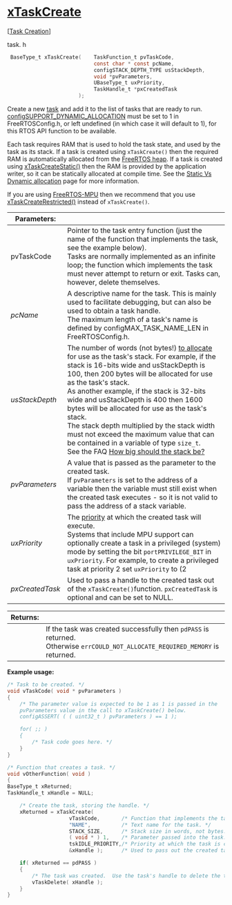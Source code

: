 # [xTaskCreate](https://www.freertos.org/a00125.html)

[[Task Creation](https://www.freertos.org/a00019.html)] 

task. h 

```c
 BaseType_t xTaskCreate(    TaskFunction_t pvTaskCode,                            
                            const char * const pcName,
                            configSTACK_DEPTH_TYPE usStackDepth, 
                            void *pvParameters,                            
                            UBaseType_t uxPriority,   
                            TaskHandle_t *pxCreatedTask
                       );
```

Create a new [task](https://www.freertos.org/a00015.html) and add it to the list of tasks that are ready to run. [configSUPPORT_DYNAMIC_ALLOCATION](https://www.freertos.org/a00110.html#configSUPPORT_DYNAMIC_ALLOCATION) must be set to 1 in FreeRTOSConfig.h, or left undefined (in which case it will default to 1), for this RTOS API function to be available.

Each task requires RAM that is used to hold the task state, and used by the task as its stack.  If a task is created using `xTaskCreate()` then the required RAM is automatically allocated from the [FreeRTOS heap](https://www.freertos.org/a00111.html).  If a task is created using [xTaskCreateStatic()](https://www.freertos.org/xTaskCreateStatic.html) then the RAM is provided by the application writer, so it can be statically allocated at compile time.  See the [Static Vs Dynamic allocation](https://www.freertos.org/Static_Vs_Dynamic_Memory_Allocation.html) page for more information.

If you are using [FreeRTOS-MPU](https://www.freertos.org/FreeRTOS-MPU-memory-protection-unit.html) then we recommend that you use [xTaskCreateRestricted()](https://www.freertos.org/xTaskCreateRestricted.html) instead of `xTaskCreate()`.

| Parameters:     |                                                              |
| --------------- | ------------------------------------------------------------ |
| pvTaskCode      | Pointer to the task entry function (just the name of the function that implements the task, see the example below). <br/>Tasks are normally implemented as an infinite loop; the function which implements the task must never attempt to return or exit.  Tasks can, however, delete themselves. |
| *pcName*        | A descriptive name for the task. This is mainly used to facilitate 		debugging, but can also be used to obtain a task handle. <br/>The maximum length of a task's name is defined by configMAX_TASK_NAME_LEN in FreeRTOSConfig.h. |
| *usStackDepth*  | The number of words (not bytes!) [to allocate](https://www.freertos.org/a00111.html) for use as the task's stack. For example, if the stack is 16-bits wide and usStackDepth is 100, then 200 bytes will be allocated for use as the task's stack.  <br/>As another example, if the stack is 32-bits wide and usStackDepth is 400 then 1600 bytes will be allocated for use as the task's stack. <br/>The stack depth multiplied by the stack width must not exceed the maximum value that can be contained in a variable of type `size_t`.<br/>See the FAQ [How big should the stack be?](https://www.freertos.org/FAQMem.html#StackSize) |
| *pvParameters*  | A value that is passed as the parameter to the created task. <br/>If `pvParameters` is set to the address of a variable then the variable must still exist when the created task executes - so it is not valid to pass the address of a stack variable. |
| *uxPriority*    | The [priority](https://www.freertos.org/RTOS-task-priority.html) at which the created task will execute.<br/>Systems that include MPU support can optionally create a task in a privileged (system) mode by setting the bit `portPRIVILEGE_BIT` in `uxPriority`. For example, to create a privileged task at priority 2 set  `uxPriority` to (2 | `portPRIVILEGE_BIT` ). <br />Priorities are asserted to be less than `configMAX_PRIORITIES`. If `configASSERT` is undefined, priorities are silently capped at (`configMAX_PRIORITIES` - 1). |
| *pxCreatedTask* | Used to pass a handle to the created task out of the `xTaskCreate()`function.  `pxCreatedTask` is optional and can be set to NULL. |

 

| **Returns:** |                                                              |
| ------------ | ------------------------------------------------------------ |
|              | If the task was created successfully then `pdPASS` is returned.  <br />Otherwise `errCOULD_NOT_ALLOCATE_REQUIRED_MEMORY` is returned. |

**Example usage:**

```C
/* Task to be created. */
void vTaskCode( void * pvParameters )
{
    /* The parameter value is expected to be 1 as 1 is passed in the
    pvParameters value in the call to xTaskCreate() below. 
    configASSERT( ( ( uint32_t ) pvParameters ) == 1 );

    for( ;; )
    {
        /* Task code goes here. */
    }
}

/* Function that creates a task. */
void vOtherFunction( void )
{
BaseType_t xReturned;
TaskHandle_t xHandle = NULL;

    /* Create the task, storing the handle. */
    xReturned = xTaskCreate(
                    vTaskCode,       /* Function that implements the task. */
                    "NAME",          /* Text name for the task. */
                    STACK_SIZE,      /* Stack size in words, not bytes. */
                    ( void * ) 1,    /* Parameter passed into the task. */
                    tskIDLE_PRIORITY,/* Priority at which the task is created. */
                    &xHandle );      /* Used to pass out the created task's handle. */

    if( xReturned == pdPASS )
    {
        /* The task was created.  Use the task's handle to delete the task. */
        vTaskDelete( xHandle );
    }
}
```

